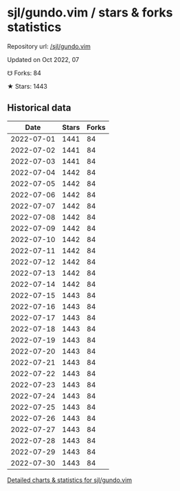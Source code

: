 # sjl/gundo.vim / stars & forks statistics

Repository url: [/sjl/gundo.vim](https://github.com/sjl/gundo.vim)

Updated on Oct 2022, 07

☋ Forks: 84

★ Stars: 1443

## Historical data
| Date | Stars | Forks |
|------|-------|-------|
| 2022-07-01 | 1441 | 84 | 
| 2022-07-02 | 1441 | 84 | 
| 2022-07-03 | 1441 | 84 | 
| 2022-07-04 | 1442 | 84 | 
| 2022-07-05 | 1442 | 84 | 
| 2022-07-06 | 1442 | 84 | 
| 2022-07-07 | 1442 | 84 | 
| 2022-07-08 | 1442 | 84 | 
| 2022-07-09 | 1442 | 84 | 
| 2022-07-10 | 1442 | 84 | 
| 2022-07-11 | 1442 | 84 | 
| 2022-07-12 | 1442 | 84 | 
| 2022-07-13 | 1442 | 84 | 
| 2022-07-14 | 1442 | 84 | 
| 2022-07-15 | 1443 | 84 | 
| 2022-07-16 | 1443 | 84 | 
| 2022-07-17 | 1443 | 84 | 
| 2022-07-18 | 1443 | 84 | 
| 2022-07-19 | 1443 | 84 | 
| 2022-07-20 | 1443 | 84 | 
| 2022-07-21 | 1443 | 84 | 
| 2022-07-22 | 1443 | 84 | 
| 2022-07-23 | 1443 | 84 | 
| 2022-07-24 | 1443 | 84 | 
| 2022-07-25 | 1443 | 84 | 
| 2022-07-26 | 1443 | 84 | 
| 2022-07-27 | 1443 | 84 | 
| 2022-07-28 | 1443 | 84 | 
| 2022-07-29 | 1443 | 84 | 
| 2022-07-30 | 1443 | 84 | 


[Detailed charts & statistics for sjl/gundo.vim](https://reviewgithub.com/rep/sjl/gundo.vim)
